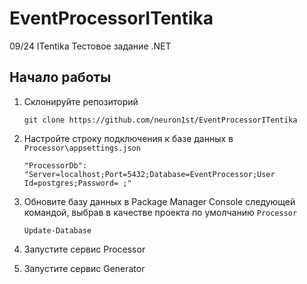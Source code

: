 # EventProcessorITentika
09/24 ITentika Тестовое задание .NET

## Начало работы
1. Склонируйте репозиторий
    ```
    git clone https://github.com/neuron1st/EventProcessorITentika
    ```

2. Настройте строку подключения к базе данных в ```Processor\appsettings.json```
    ```
    "ProcessorDb": "Server=localhost;Port=5432;Database=EventProcessor;User Id=postgres;Password= ;"
    ```

3. Обновите базу данных в Package Manager Console следующей командой, выбрав в качестве проекта по умолчанию ```Processor```
    ```
    Update-Database
    ```

4. Запустите сервис Processor

5. Запустите сервис Generator
